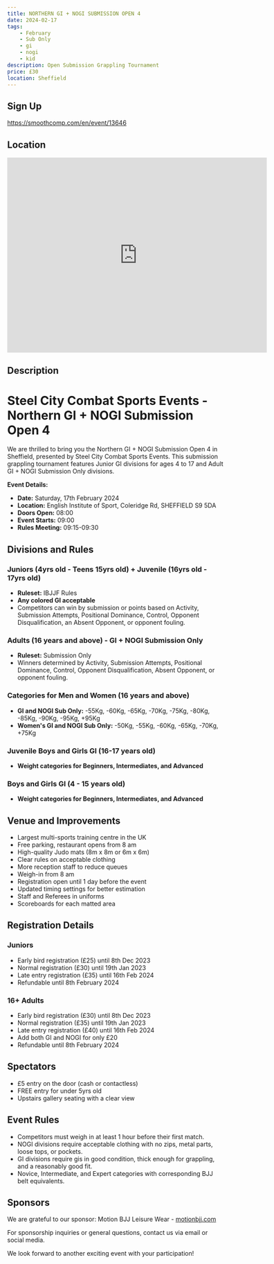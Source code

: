 ```yaml
---
title: NORTHERN GI + NOGI SUBMISSION OPEN 4
date: 2024-02-17
tags:
    - February
    - Sub Only
    - gi 
    - nogi 
    - kid
description: Open Submission Grappling Tournament
price: £30
location: Sheffield 
---
```

## Sign Up
https://smoothcomp.com/en/event/13646

## Location
<iframe src="https://www.google.com/maps/embed?pb=!1m17!1m12!1m3!1d2378.955234074123!2d-1.4240664232652698!3d53.39774067230422!2m3!1f0!2f0!3f0!3m2!1i1024!2i768!4f13.1!3m2!1m1!2zNTPCsDIzJzUxLjkiTiAxwrAyNScxNy40Ilc!5e0!3m2!1sen!2suk!4v1703193623553!5m2!1sen!2suk" width="600" height="450" style="border:0;" allowfullscreen="" loading="lazy" referrerpolicy="no-referrer-when-downgrade"></iframe>

## Description
# Steel City Combat Sports Events - Northern GI + NOGI Submission Open 4

We are thrilled to bring you the Northern GI + NOGI Submission Open 4 in Sheffield, presented by Steel City Combat Sports Events. This submission grappling tournament features Junior GI divisions for ages 4 to 17 and Adult GI + NOGI Submission Only divisions.

**Event Details:**
- **Date:** Saturday, 17th February 2024
- **Location:** English Institute of Sport, Coleridge Rd, SHEFFIELD S9 5DA
- **Doors Open:** 08:00
- **Event Starts:** 09:00
- **Rules Meeting:** 09:15-09:30

## Divisions and Rules

### Juniors (4yrs old - Teens 15yrs old) + Juvenile (16yrs old - 17yrs old)
- **Ruleset:** IBJJF Rules
- **Any colored GI acceptable**
- Competitors can win by submission or points based on Activity, Submission Attempts, Positional Dominance, Control, Opponent Disqualification, an Absent Opponent, or opponent fouling.

### Adults (16 years and above) - GI + NOGI Submission Only
- **Ruleset:** Submission Only
- Winners determined by Activity, Submission Attempts, Positional Dominance, Control, Opponent Disqualification, Absent Opponent, or opponent fouling.

### Categories for Men and Women (16 years and above)
- **GI and NOGI Sub Only:** -55Kg, -60Kg, -65Kg, -70Kg, -75Kg, -80Kg, -85Kg, -90Kg, -95Kg, +95Kg
- **Women's GI and NOGI Sub Only:** -50Kg, -55Kg, -60Kg, -65Kg, -70Kg, +75Kg

### Juvenile Boys and Girls GI (16-17 years old)
- **Weight categories for Beginners, Intermediates, and Advanced**

### Boys and Girls GI (4 - 15 years old)
- **Weight categories for Beginners, Intermediates, and Advanced**

## Venue and Improvements
- Largest multi-sports training centre in the UK
- Free parking, restaurant opens from 8 am
- High-quality Judo mats (8m x 8m or 6m x 6m)
- Clear rules on acceptable clothing
- More reception staff to reduce queues
- Weigh-in from 8 am
- Registration open until 1 day before the event
- Updated timing settings for better estimation
- Staff and Referees in uniforms
- Scoreboards for each matted area

## Registration Details

### Juniors
- Early bird registration (£25) until 8th Dec 2023
- Normal registration (£30) until 19th Jan 2023
- Late entry registration (£35) until 16th Feb 2024
- Refundable until 8th February 2024

### 16+ Adults
- Early bird registration (£30) until 8th Dec 2023
- Normal registration (£35) until 19th Jan 2023
- Late entry registration (£40) until 16th Feb 2024
- Add both GI and NOGI for only £20
- Refundable until 8th February 2024

## Spectators
- £5 entry on the door (cash or contactless)
- FREE entry for under 5yrs old
- Upstairs gallery seating with a clear view

## Event Rules
- Competitors must weigh in at least 1 hour before their first match.
- NOGI divisions require acceptable clothing with no zips, metal parts, loose tops, or pockets.
- GI divisions require gis in good condition, thick enough for grappling, and a reasonably good fit.
- Novice, Intermediate, and Expert categories with corresponding BJJ belt equivalents.

## Sponsors
We are grateful to our sponsor:
Motion BJJ Leisure Wear - [motionbjj.com](https://www.motionbjj.com)

For sponsorship inquiries or general questions, contact us via email or social media.

We look forward to another exciting event with your participation!
